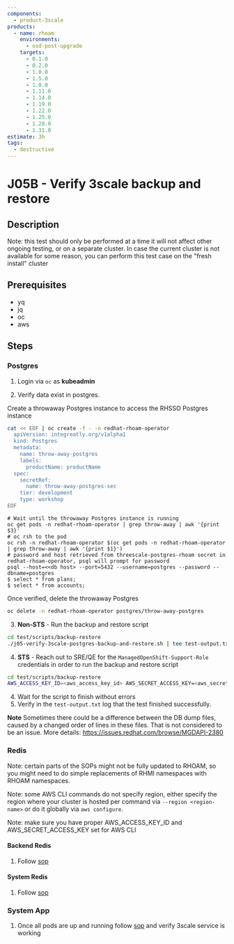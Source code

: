 ```yaml
---
components:
  - product-3scale
products:
  - name: rhoam
    environments:
      - osd-post-upgrade
    targets:
      - 0.1.0
      - 0.2.0
      - 1.0.0
      - 1.5.0
      - 1.8.0
      - 1.11.0
      - 1.14.0
      - 1.19.0
      - 1.22.0
      - 1.25.0
      - 1.28.0
      - 1.31.0
estimate: 3h
tags:
  - destructive
---
```


# J05B - Verify 3scale backup and restore

## Description

Note: this test should only be performed at a time it will not affect other ongoing testing, or on a separate cluster.
In case the current cluster is not available for some reason, you can perform this test case on the "fresh install" cluster

## Prerequisites

- yq
- jq
- oc
- aws

## Steps

### Postgres

1. Login via `oc` as **kubeadmin**

2. Verify data exist in postgres.

Create a throwaway Postgres instance to access the RHSSO Postgres instance

```sh
cat << EOF | oc create -f - -n redhat-rhoam-operator
  apiVersion: integreatly.org/v1alpha1
  kind: Postgres
  metadata:
    name: throw-away-postgres
    labels:
      productName: productName
  spec:
    secretRef:
      name: throw-away-postgres-sec
    tier: development
    type: workshop
EOF
```

```
# Wait until the throwaway Postgres instance is running
oc get pods -n redhat-rhoam-operator | grep throw-away | awk '{print $3}'
# oc rsh to the pod
oc rsh -n redhat-rhoam-operator $(oc get pods -n redhat-rhoam-operator | grep throw-away | awk '{print $1}')
# password and host retrieved from threescale-postgres-rhoam secret in redhat-rhoam-operator, psql will prompt for password
psql --host=<<db host> --port=5432 --username=postgres --password --dbname=postgres
$ select * from plans;
$ select * from accounts;
```

Once verified, delete the throwaway Postgres

```sh
oc delete -n redhat-rhoam-operator postgres/throw-away-postgres
```

3. **Non-STS** - Run the backup and restore script

```sh
cd test/scripts/backup-restore
./j05-verify-3scale-postgres-backup-and-restore.sh | tee test-output.txt
```

4. **STS** - Reach out to SRE/QE for the `ManagedOpenShift-Support-Role` credentials in order to run the backup and restore script

```sh
cd test/scripts/backup-restore
AWS_ACCESS_KEY_ID=<aws_access_key_id> AWS_SECRET_ACCESS_KEY=<aws_secret_access_key> NS_PREFIX=redhat-rhoam ./j05-verify-3scale-postgres-backup-and-restore.sh | tee test-output.txt
```

4. Wait for the script to finish without errors
5. Verify in the `test-output.txt` log that the test finished successfully.

**Note**
Sometimes there could be a difference between the DB dump files, caused by a changed order of lines in these files. That is not considered to be an issue. More details: https://issues.redhat.com/browse/MGDAPI-2380

### Redis

Note: certain parts of the SOPs might not be fully updated to RHOAM, so you might need to do simple replacements of RHMI namespaces with RHOAM namespaces.

Note: some AWS CLI commands do not specify region, either specify the region where your cluster is hosted per command via `--region <region-name>` or do it globally via `aws configure`.

Note: make sure you have proper AWS_ACCESS_KEY_ID and AWS_SECRET_ACCESS_KEY set for AWS CLI

#### Backend Redis

1. Follow [sop](https://gitlab.cee.redhat.com/rhcloudservices/integreatly-help/blob/master/sops/2.x/backup_restore/3scale_backup.md#backend-redis)

#### System Redis

1. Follow [sop](https://gitlab.cee.redhat.com/rhcloudservices/integreatly-help/blob/master/sops/2.x/backup_restore/3scale_backup.md#system-redis)

### System App

1. Once all pods are up and running follow [sop](https://gitlab.cee.redhat.com/rhcloudservices/integreatly-help/blob/master/sops/2.x/backup_restore/3scale_backup.md#system-app) and verify 3scale service is working
